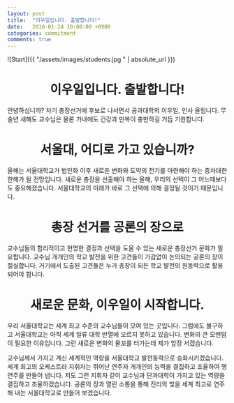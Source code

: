 ```yaml
---
layout: post
title:  "이우일입니다. 출발합니다!"
date:   2018-01-24 10:00:00 +0900
categories: commitment
comments: true
---
```

![Start]({{ "/assets/images/students.jpg " | absolute_url }})

# <center>이우일입니다. 출발합니다!</center>

안녕하십니까? 차기 총장선거에 후보로 나서면서 공과대학의 이우일, 인사 올립니다. 무술년 새해도 교수님은 물론 가내에도 건강과 만복이 충만하길 거듭 기원합니다.

# <center>서울대, 어디로 가고 있습니까?</center>

올해는 서울대학교가 법인화 이후 새로운 변화와 도약의 전기를 마련해야 하는 중차대한 한해가 될 전망입니다. 새로운 총장을 선출해야 하는 올해, 우리의 선택이 그 어느때보다도 중요해졌습니다. 서울대학교의 미래가 바로 그 선택에 의해 결정될 것이기 때문입니다.

# <center>총장 선거를 공론의 장으로</center>

교수님들의 합리적이고 현명한 결정과 선택을 도울 수 있는 새로운 총장선거 문화가 필요합니다. 교수님 개개인의 학교 발전을 위한 고견들이 가감없이 논의되는 공론의 장이 절실합니다. 거기에서 도출된 고견들은 누가 총장이 되든 학교 발전의 원동력으로 활용되어야 합니다.

# <center>새로운 문화, 이우일이 시작합니다.</center>

우리 서울대학교는 세계 최고 수준의 교수님들이 모여 있는 곳입니다. 그럼에도 불구하고 서울대학교는 아직 세계 일류 대학 반열에 오르지 못하고 있습니다. 변화의 큰 모멘텀이 필요한 이유입니다. 그런 새로운 변화의 물꼬를 터가는데 제가 앞장 서겠습니다.

교수님께서 가지고 계신 세계적인 역량을 서울대학교 발전동력으로 승화시키겠습니다.  세계 최고의 오케스트라 지휘자는 뛰어난 연주자 개개인의 능력을 결집하고 조율하여 명연주를 만들어 냅니다. 저도 그런 지휘자 같이 교수님과 단과대학이 가지고 있는 역량을 결집하고 조율하겠습니다. 공론의 장과 열린 소통을 통해 진리의 빛을 세계 최고로 연주해 내는 서울대학교로 만들어 보겠습니다.
